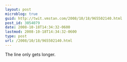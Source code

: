 ```yaml
---
layout: post
microblog: true
guid: http://twit.vmstan.com/2008/10/18/965502140.html
post_id: 3054079
date: 2008-10-18T14:34:32-0600
lastmod: 2008-10-18T14:34:32-0600
type: post
url: /2008/10/18/965502140.html
---
```

The line only gets longer.
